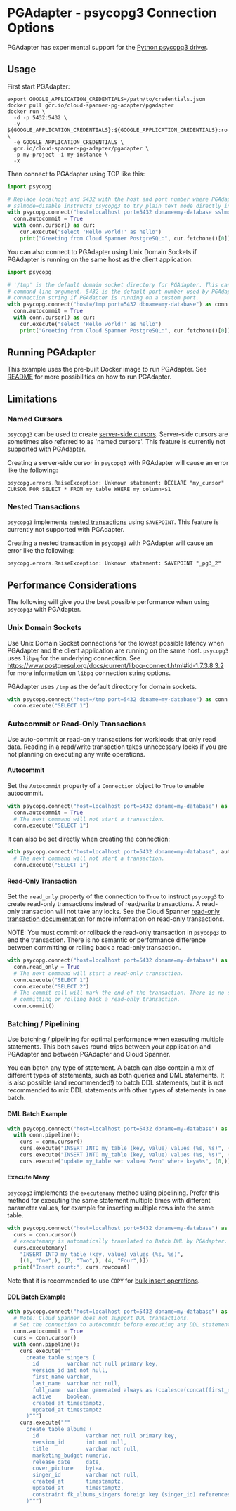 # PGAdapter - psycopg3 Connection Options

PGAdapter has experimental support for the [Python psycopg3 driver](https://www.psycopg.org/psycopg3/docs/index.html).

## Usage

First start PGAdapter:

```shell
export GOOGLE_APPLICATION_CREDENTIALS=/path/to/credentials.json
docker pull gcr.io/cloud-spanner-pg-adapter/pgadapter
docker run \
  -d -p 5432:5432 \
  -v ${GOOGLE_APPLICATION_CREDENTIALS}:${GOOGLE_APPLICATION_CREDENTIALS}:ro \
  -e GOOGLE_APPLICATION_CREDENTIALS \
  gcr.io/cloud-spanner-pg-adapter/pgadapter \
  -p my-project -i my-instance \
  -x
```

Then connect to PGAdapter using TCP like this:

```python
import psycopg

# Replace localhost and 5432 with the host and port number where PGAdapter is running.
# sslmode=disable instructs psycopg3 to try plain text mode directly instead of first trying SSL.
with psycopg.connect("host=localhost port=5432 dbname=my-database sslmode=disable") as conn:
  conn.autocommit = True
  with conn.cursor() as cur:
    cur.execute("select 'Hello world!' as hello")
    print("Greeting from Cloud Spanner PostgreSQL:", cur.fetchone()[0])
```

You can also connect to PGAdapter using Unix Domain Sockets if PGAdapter is running on the same host
as the client application:

```python
import psycopg

# '/tmp' is the default domain socket directory for PGAdapter. This can be changed using the -dir
# command line argument. 5432 is the default port number used by PGAdapter. Change this in the
# connection string if PGAdapter is running on a custom port.
with psycopg.connect("host=/tmp port=5432 dbname=my-database") as conn:
  conn.autocommit = True
  with conn.cursor() as cur:
    cur.execute("select 'Hello world!' as hello")
    print("Greeting from Cloud Spanner PostgreSQL:", cur.fetchone()[0])
```


## Running PGAdapter

This example uses the pre-built Docker image to run PGAdapter.
See [README](../README.md) for more possibilities on how to run PGAdapter.

## Limitations

### Named Cursors
`psycopg3` can be used to create [server-side cursors](https://www.psycopg.org/psycopg3/docs/advanced/cursors.html#server-side-cursors).
Server-side cursors are sometimes also referred to as 'named cursors'. This feature is currently not
supported with PGAdapter.

Creating a server-side cursor in `psycopg3` with PGAdapter will cause an error like the following:

```
psycopg.errors.RaiseException: Unknown statement: DECLARE "my_cursor" CURSOR FOR SELECT * FROM my_table WHERE my_column=$1
```

### Nested Transactions
`psycopg3` implements [nested transactions](https://www.psycopg.org/psycopg3/docs/basic/transactions.html#nested-transactions)
using `SAVEPOINT`. This feature is currently not supported with PGAdapter.

Creating a nested transaction in `psycopg3` with PGAdapter will cause an error like the following:

```
psycopg.errors.RaiseException: Unknown statement: SAVEPOINT "_pg3_2"
```

## Performance Considerations

The following will give you the best possible performance when using `psycopg3` with PGAdapter.

### Unix Domain Sockets
Use Unix Domain Socket connections for the lowest possible latency when PGAdapter and the client
application are running on the same host. `psycopg3` uses `libpq` for the underlying connection.
See https://www.postgresql.org/docs/current/libpq-connect.html#id-1.7.3.8.3.2 for more information
on `libpq` connection string options.

PGAdapter uses `/tmp` as the default directory for domain sockets.

```python
with psycopg.connect("host=/tmp port=5432 dbname=my-database") as conn:
  conn.execute("SELECT 1")
```

### Autocommit or Read-Only Transactions
Use auto-commit or read-only transactions for workloads that only read data. Reading in a read/write
transaction takes unnecessary locks if you are not planning on executing any write operations.

#### Autocommit
Set the `Autocommit` property of a `Connection` object to `True` to enable autocommit.

```python
with psycopg.connect("host=localhost port=5432 dbname=my-database") as conn:
  conn.autocommit = True
  # The next command will not start a transaction.
  conn.execute("SELECT 1")
```

It can also be set directly when creating the connection:

```python
with psycopg.connect("host=localhost port=5432 dbname=my-database", autocommit=True) as conn:
  # The next command will not start a transaction.
  conn.execute("SELECT 1")
```

#### Read-Only Transaction
Set the `read_only` property of the connection to `True` to instruct `psycopg3` to create read-only
transactions instead of read/write transactions. A read-only transaction will not take any locks.
See the Cloud Spanner [read-only transaction documentation](https://cloud.google.com/spanner/docs/transactions#read-only_transactions)
for more information on read-only transactions.

NOTE: You must commit or rollback the read-only transaction in `psycopg3` to end the transaction.
There  is no semantic or performance difference between committing or rolling back a read-only
transaction.

```python
with psycopg.connect("host=localhost port=5432 dbname=my-database") as conn:
  conn.read_only = True
  # The next command will start a read-only transaction.
  conn.execute("SELECT 1")
  conn.execute("SELECT 2")
  # The commit call will mark the end of the transaction. There is no semantic difference between
  # committing or rolling back a read-only transaction.
  conn.commit()
```

### Batching / Pipelining
Use [batching / pipelining](https://www.psycopg.org/psycopg3/docs/advanced/pipeline.html) for
optimal performance when executing multiple statements. This both saves round-trips between your
application and PGAdapter and between PGAdapter and Cloud Spanner.

You can batch any type of statement. A batch can also contain a mix of different types of statements,
such as both queries and DML statements. It is also possible (and recommended!) to batch DDL
statements, but it is not recommended to mix DDL statements with other types of statements in one
batch.

#### DML Batch Example

```python
with psycopg.connect("host=localhost port=5432 dbname=my-database") as conn:
  with conn.pipeline():
    curs = conn.cursor()
    curs.execute("INSERT INTO my_table (key, value) values (%s, %s)", (1, 'One',))
    curs.execute("INSERT INTO my_table (key, value) values (%s, %s)", (2, 'Two',))
    curs.execute("update my_table set value='Zero' where key=%s", (0,))
```

#### Execute Many
`psycopg3` implements the `executemany` method using pipelining. Prefer this method for executing
the same statement multiple times with different parameter values, for example for inserting
multiple rows into the same table.

```python
with psycopg.connect("host=localhost port=5432 dbname=my-database") as conn:
  curs = conn.cursor()
  # executemany is automatically translated to Batch DML by PGAdapter.
  curs.executemany(
    "INSERT INTO my_table (key, value) values (%s, %s)",
    [(1, "One",), (2, "Two",), (4, "Four",)])
  print("Insert count:", curs.rowcount)
```

Note that it is recommended to use `COPY` for [bulk insert operations](copy.md).

#### DDL Batch Example

```python
with psycopg.connect("host=localhost port=5432 dbname=my-database") as conn:
  # Note: Cloud Spanner does not support DDL transactions.
  # Set the connection to autocommit before executing any DDL statements.
  conn.autocommit = True
  curs = conn.cursor()
  with conn.pipeline():
    curs.execute("""
      create table singers (
        id         varchar not null primary key,
        version_id int not null,
        first_name varchar,
        last_name  varchar not null,
        full_name  varchar generated always as (coalesce(concat(first_name, ' '::varchar, last_name), last_name)) stored,
        active     boolean,
        created_at timestamptz,
        updated_at timestamptz
      )""")
    curs.execute("""
      create table albums (
        id               varchar not null primary key,
        version_id       int not null,
        title            varchar not null,
        marketing_budget numeric,
        release_date     date,
        cover_picture    bytea,
        singer_id        varchar not null,
        created_at       timestamptz,
        updated_at       timestamptz,
        constraint fk_albums_singers foreign key (singer_id) references singers (id)
      )""")
```